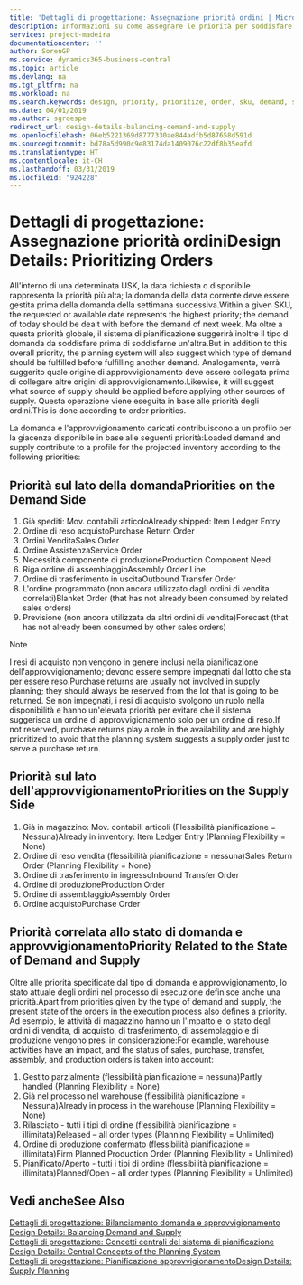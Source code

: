 ```yaml
---
title: 'Dettagli di progettazione: Assegnazione priorità ordini | Microsoft Docs'
description: Informazioni su come assegnare le priorità per soddisfare domanda e approvvigionamento.
services: project-madeira
documentationcenter: ''
author: SorenGP
ms.service: dynamics365-business-central
ms.topic: article
ms.devlang: na
ms.tgt_pltfrm: na
ms.workload: na
ms.search.keywords: design, priority, prioritize, order, sku, demand, supply
ms.date: 04/01/2019
ms.author: sgroespe
redirect_url: design-details-balancing-demand-and-supply
ms.openlocfilehash: 06eb5221369d8777330ae844adfb5d87658d591d
ms.sourcegitcommit: bd78a5d990c9e83174da1409076c22df8b35eafd
ms.translationtype: HT
ms.contentlocale: it-CH
ms.lasthandoff: 03/31/2019
ms.locfileid: "924228"
---
```

# <a name="design-details-prioritizing-orders"></a><span data-ttu-id="55c01-103">Dettagli di progettazione: Assegnazione priorità ordini</span><span class="sxs-lookup"><span data-stu-id="55c01-103">Design Details: Prioritizing Orders</span></span>
<span data-ttu-id="55c01-104">All'interno di una determinata USK, la data richiesta o disponibile rappresenta la priorità più alta; la domanda della data corrente deve essere gestita prima della domanda della settimana successiva.</span><span class="sxs-lookup"><span data-stu-id="55c01-104">Within a given SKU, the requested or available date represents the highest priority; the demand of today should be dealt with before the demand of next week.</span></span> <span data-ttu-id="55c01-105">Ma oltre a questa priorità globale, il sistema di pianificazione suggerirà inoltre il tipo di domanda da soddisfare prima di soddisfarne un'altra.</span><span class="sxs-lookup"><span data-stu-id="55c01-105">But in addition to this overall priority, the planning system will also suggest which type of demand should be fulfilled before fulfilling another demand.</span></span> <span data-ttu-id="55c01-106">Analogamente, verrà suggerito quale origine di approvvigionamento deve essere collegata prima di collegare altre origini di approvvigionamento.</span><span class="sxs-lookup"><span data-stu-id="55c01-106">Likewise, it will suggest what source of supply should be applied before applying other sources of supply.</span></span> <span data-ttu-id="55c01-107">Questa operazione viene eseguita in base alle priorità degli ordini.</span><span class="sxs-lookup"><span data-stu-id="55c01-107">This is done according to order priorities.</span></span>  

<span data-ttu-id="55c01-108">La domanda e l'approvvigionamento caricati contribuiscono a un profilo per la giacenza disponibile in base alle seguenti priorità:</span><span class="sxs-lookup"><span data-stu-id="55c01-108">Loaded demand and supply contribute to a profile for the projected inventory according to the following priorities:</span></span>  

## <a name="priorities-on-the-demand-side"></a><span data-ttu-id="55c01-109">Priorità sul lato della domanda</span><span class="sxs-lookup"><span data-stu-id="55c01-109">Priorities on the Demand Side</span></span>  
1. <span data-ttu-id="55c01-110">Già spediti: Mov. contabili articolo</span><span class="sxs-lookup"><span data-stu-id="55c01-110">Already shipped: Item Ledger Entry</span></span>  
2. <span data-ttu-id="55c01-111">Ordine di reso acquisto</span><span class="sxs-lookup"><span data-stu-id="55c01-111">Purchase Return Order</span></span>  
3. <span data-ttu-id="55c01-112">Ordini Vendita</span><span class="sxs-lookup"><span data-stu-id="55c01-112">Sales Order</span></span>  
4. <span data-ttu-id="55c01-113">Ordine Assistenza</span><span class="sxs-lookup"><span data-stu-id="55c01-113">Service Order</span></span>  
5. <span data-ttu-id="55c01-114">Necessità componente di produzione</span><span class="sxs-lookup"><span data-stu-id="55c01-114">Production Component Need</span></span>  
6. <span data-ttu-id="55c01-115">Riga ordine di assemblaggio</span><span class="sxs-lookup"><span data-stu-id="55c01-115">Assembly Order Line</span></span>  
7. <span data-ttu-id="55c01-116">Ordine di trasferimento in uscita</span><span class="sxs-lookup"><span data-stu-id="55c01-116">Outbound Transfer Order</span></span>  
8. <span data-ttu-id="55c01-117">L'ordine programmato (non ancora utilizzato dagli ordini di vendita correlati)</span><span class="sxs-lookup"><span data-stu-id="55c01-117">Blanket Order (that has not already been consumed by related sales orders)</span></span>  
9. <span data-ttu-id="55c01-118">Previsione (non ancora utilizzata da altri ordini di vendita)</span><span class="sxs-lookup"><span data-stu-id="55c01-118">Forecast (that has not already been consumed by other sales orders)</span></span>  

> [!NOTE]  
>  <span data-ttu-id="55c01-119">I resi di acquisto non vengono in genere inclusi nella pianificazione dell'approvvigionamento; devono essere sempre impegnati dal lotto che sta per essere reso.</span><span class="sxs-lookup"><span data-stu-id="55c01-119">Purchase returns are usually not involved in supply planning; they should always be reserved from the lot that is going to be returned.</span></span> <span data-ttu-id="55c01-120">Se non impegnati, i resi di acquisto svolgono un ruolo nella disponibilità e hanno un'elevata priorità per evitare che il sistema suggerisca un ordine di approvvigionamento solo per un ordine di reso.</span><span class="sxs-lookup"><span data-stu-id="55c01-120">If not reserved, purchase returns play a role in the availability and are highly prioritized to avoid that the planning system suggests a supply order just to serve a purchase return.</span></span>  

## <a name="priorities-on-the-supply-side"></a><span data-ttu-id="55c01-121">Priorità sul lato dell'approvvigionamento</span><span class="sxs-lookup"><span data-stu-id="55c01-121">Priorities on the Supply Side</span></span>  
1. <span data-ttu-id="55c01-122">Già in magazzino: Mov. contabili articoli (Flessibilità pianificazione = Nessuna)</span><span class="sxs-lookup"><span data-stu-id="55c01-122">Already in inventory: Item Ledger Entry (Planning Flexibility = None)</span></span>  
2. <span data-ttu-id="55c01-123">Ordine di reso vendita (flessibilità pianificazione = nessuna)</span><span class="sxs-lookup"><span data-stu-id="55c01-123">Sales Return Order (Planning Flexibility = None)</span></span>  
3. <span data-ttu-id="55c01-124">Ordine di trasferimento in ingresso</span><span class="sxs-lookup"><span data-stu-id="55c01-124">Inbound Transfer Order</span></span>  
4. <span data-ttu-id="55c01-125">Ordine di produzione</span><span class="sxs-lookup"><span data-stu-id="55c01-125">Production Order</span></span>  
5. <span data-ttu-id="55c01-126">Ordine di assemblaggio</span><span class="sxs-lookup"><span data-stu-id="55c01-126">Assembly Order</span></span>  
6. <span data-ttu-id="55c01-127">Ordine acquisto</span><span class="sxs-lookup"><span data-stu-id="55c01-127">Purchase Order</span></span>  

## <a name="priority-related-to-the-state-of-demand-and-supply"></a><span data-ttu-id="55c01-128">Priorità correlata allo stato di domanda e approvvigionamento</span><span class="sxs-lookup"><span data-stu-id="55c01-128">Priority Related to the State of Demand and Supply</span></span>  
<span data-ttu-id="55c01-129">Oltre alle priorità specificate dal tipo di domanda e approvvigionamento, lo stato attuale degli ordini nel processo di esecuzione definisce anche una priorità.</span><span class="sxs-lookup"><span data-stu-id="55c01-129">Apart from priorities given by the type of demand and supply, the present state of the orders in the execution process also defines a priority.</span></span> <span data-ttu-id="55c01-130">Ad esempio, le attività di magazzino hanno un l'impatto e lo stato degli ordini di vendita, di acquisto, di trasferimento, di assemblaggio e di produzione vengono presi in considerazione:</span><span class="sxs-lookup"><span data-stu-id="55c01-130">For example, warehouse activities have an impact, and the status of sales, purchase, transfer, assembly, and production orders is taken into account:</span></span>  

1. <span data-ttu-id="55c01-131">Gestito parzialmente (flessibilità pianificazione = nessuna)</span><span class="sxs-lookup"><span data-stu-id="55c01-131">Partly handled (Planning Flexibility = None)</span></span>  
2. <span data-ttu-id="55c01-132">Già nel processo nel warehouse (flessibilità pianificazione = Nessuna)</span><span class="sxs-lookup"><span data-stu-id="55c01-132">Already in process in the warehouse (Planning Flexibility = None)</span></span>  
3. <span data-ttu-id="55c01-133">Rilasciato - tutti i tipi di ordine (flessibilità pianificazione = illimitata)</span><span class="sxs-lookup"><span data-stu-id="55c01-133">Released – all order types (Planning Flexibility = Unlimited)</span></span>  
4. <span data-ttu-id="55c01-134">Ordine di produzione confermato (flessibilità pianificazione = illimitata)</span><span class="sxs-lookup"><span data-stu-id="55c01-134">Firm Planned Production Order (Planning Flexibility = Unlimited)</span></span>  
5. <span data-ttu-id="55c01-135">Pianificato/Aperto - tutti i tipi di ordine (flessibilità pianificazione = illimitata)</span><span class="sxs-lookup"><span data-stu-id="55c01-135">Planned/Open – all order types (Planning Flexibility = Unlimited)</span></span>  

## <a name="see-also"></a><span data-ttu-id="55c01-136">Vedi anche</span><span class="sxs-lookup"><span data-stu-id="55c01-136">See Also</span></span>  
<span data-ttu-id="55c01-137">[Dettagli di progettazione: Bilanciamento domanda e approvvigionamento](design-details-balancing-demand-and-supply.md) </span><span class="sxs-lookup"><span data-stu-id="55c01-137">[Design Details: Balancing Demand and Supply](design-details-balancing-demand-and-supply.md) </span></span>  
<span data-ttu-id="55c01-138">[Dettagli di progettazione: Concetti centrali del sistema di pianificazione](design-details-central-concepts-of-the-planning-system.md) </span><span class="sxs-lookup"><span data-stu-id="55c01-138">[Design Details: Central Concepts of the Planning System](design-details-central-concepts-of-the-planning-system.md) </span></span>  
[<span data-ttu-id="55c01-139">Dettagli di progettazione: Pianificazione approvvigionamento</span><span class="sxs-lookup"><span data-stu-id="55c01-139">Design Details: Supply Planning</span></span>](design-details-supply-planning.md)
